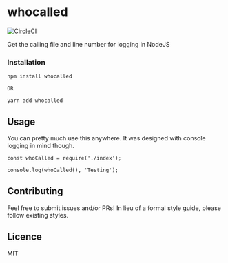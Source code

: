 # whocalled

[![CircleCI](https://circleci.com/gh/drazisil/whocalled.svg?style=shield)](https://circleci.com/gh/drazisil/whocalled)

Get the calling file and line number for logging in NodeJS

### Installation

    npm install whocalled

    OR

    yarn add whocalled

## Usage

You can pretty much use this anywhere. It was designed with console logging in mind though.

```
const whoCalled = require('./index');

console.log(whoCalled(), 'Testing');
```

## Contributing

Feel free to submit issues and/or PRs!  In lieu of a formal style guide, 
please follow existing styles.

## Licence

MIT